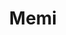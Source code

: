 ---
title: Memi
date: 
draft: false

# descripcion
description : Pulsera de plata 925 y nácar

materials: Plata 925

color: Plateado y nácar verde

dimensions: 18,5cm largo

code: 03-24-0614

type: "Pulseras"

categories: []

price: $17.740,00

price_eftvo: $15.080,00

# Images
# first image will be shown in the product page
images:
  # - image: "images/path_to_image"
  # La ubicacion de las imagenes es imagenes/Pulseras/Pulseras.Nácar/03-24-0614-memi
  - image: "./images/pulseras/nácar/03-24-0614.JPG"
---